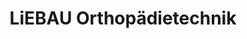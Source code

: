 ---
title: "LiEBAU Orthopädietechnik"
url: /rostock/liebau-orthopaedietechnik-trelleborger-strasse/
shop: Sanitätshaus
---